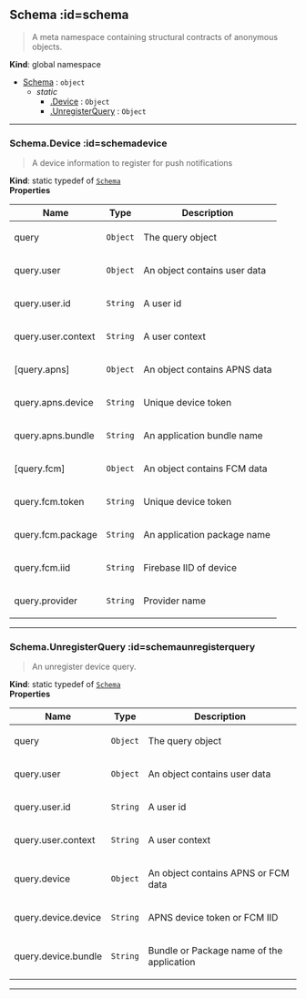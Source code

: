 ## Schema :id=schema
> A meta namespace containing structural contracts of anonymous objects.

**Kind**: global namespace  

* [Schema](#Schema) : <code>object</code>
    * _static_
        * [.Device](#SchemaDevice) : <code>Object</code>
        * [.UnregisterQuery](#SchemaUnregisterQuery) : <code>Object</code>


* * *

### Schema.Device :id=schemadevice
> A device information to register for push notifications

**Kind**: static typedef of [<code>Schema</code>](#Schema)  
**Properties**

| Name | Type | Description |
| --- | --- | --- |
| query | <code>Object</code> | <p>The query object</p> |
| query.user | <code>Object</code> | <p>An object contains user data</p> |
| query.user.id | <code>String</code> | <p>A user id</p> |
| query.user.context | <code>String</code> | <p>A user context</p> |
| [query.apns] | <code>Object</code> | <p>An object contains APNS data</p> |
| query.apns.device | <code>String</code> | <p>Unique device token</p> |
| query.apns.bundle | <code>String</code> | <p>An application bundle name</p> |
| [query.fcm] | <code>Object</code> | <p>An object contains FCM data</p> |
| query.fcm.token | <code>String</code> | <p>Unique device token</p> |
| query.fcm.package | <code>String</code> | <p>An application package name</p> |
| query.fcm.iid | <code>String</code> | <p>Firebase IID of device</p> |
| query.provider | <code>String</code> | <p>Provider name</p> |


* * *

### Schema.UnregisterQuery :id=schemaunregisterquery
> An unregister device query.

**Kind**: static typedef of [<code>Schema</code>](#Schema)  
**Properties**

| Name | Type | Description |
| --- | --- | --- |
| query | <code>Object</code> | <p>The query object</p> |
| query.user | <code>Object</code> | <p>An object contains user data</p> |
| query.user.id | <code>String</code> | <p>A user id</p> |
| query.user.context | <code>String</code> | <p>A user context</p> |
| query.device | <code>Object</code> | <p>An object contains APNS or FCM data</p> |
| query.device.device | <code>String</code> | <p>APNS device token or FCM IID</p> |
| query.device.bundle | <code>String</code> | <p>Bundle or Package name of the application</p> |


* * *

